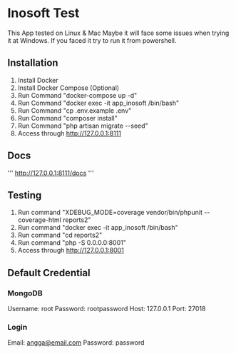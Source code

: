 # Inosoft Test

This App tested on Linux & Mac Maybe it will face some issues when trying it at Windows. 
If you faced it try to run it from powershell.

## Installation

1. Install Docker
2. Install Docker Compose (Optional)
3. Run Command "docker-compose up -d"
4. Run Command "docker exec -it app_inosoft /bin/bash"
5. Run Command "cp .env.example .env"
6. Run Command "composer install"
7. Run Command "php artisan migrate --seed"
8. Access through http://127.0.0.1:8111

## Docs

'''
http://127.0.0.1:8111/docs
'''

## Testing
1. Run command "XDEBUG_MODE=coverage vendor/bin/phpunit --coverage-html reports2"
2. Run command "docker exec -it app_inosoft /bin/bash"
3. Run command "cd reports2"
4. Run command "php -S 0.0.0.0:8001"
5. Access through http://127.0.0.1:8001

## Default Credential

### MongoDB

Username: root
Password: rootpassword
Host: 127.0.0.1
Port: 27018

### Login
Email: angga@email.com
Password: password